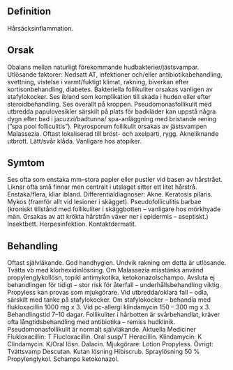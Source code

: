 ## Definition

Hårsäcksinflammation.

## Orsak

Obalans mellan naturligt förekommande hudbakterier/jästsvampar. Utlösande faktorer: Nedsatt AT, infektioner och/eller antibiotikabehandling, svettning, vistelse i varmt/fuktigt klimat, rakning, biverkan efter kortisonbehandling, diabetes.
Bakteriella follikuliter orsakas vanligen av stafylokocker. Ses ibland som komplikation till skada i huden eller efter steroidbehandling. Ses överallt på kroppen. Pseudomonasfollikulit med utbredda papulovesikler särskilt på plats för badkläder kan uppstå några dygn efter bad i jacuzzi/badtunna/ spa-anläggning med bristande rening (”spa pool folliculitis”).
Pityrosporum follikulit orsakas av jästsvampen Malassezia. Oftast lokaliserad till bröst- och axelparti, rygg. Akneliknande utbrott. Lätt/svår klåda. Vanligare hos atopiker.

## Symtom

Ses ofta som enstaka mm–stora papler eller pustler vid basen av hårstrået. Liknar ofta små finnar men centralt i utslaget sitter ett litet hårstrå. Enstaka/flera, kliar ibland.
Differentialdiagnoser: Akne. Keratosis pilaris. Mykos (framför allt vid lesioner i skägget). Pseudofolliculitis barbae (kroniskt tillstånd med follikuliter i skäggbotten – vanligare hos mörkhyade män. Orsakas av att krökta hårstrån växer ner i epidermis – aseptiskt.) Insektbett. Herpesinfektion. Kontaktdermatit.

## Behandling

Oftast självläkande. God handhygien. Undvik rakning om detta är utlösande. Tvätta vb med klorhexidinlösning. Om Malassezia misstänks använd propylenglykollösn, topikl antimykotika, ketokonazolschampo. Avsluta ej behandlingen för tidigt – stor risk för återfall – underhållsbehandling viktig. Propyless kan provas som mjukgörare. Vid utbredda/oklara fall – odla, särskilt med tanke på stafylokocker. Om stafylokocker – behandla med flukloxacillin 1000 mg x 3. Vid pc-allergi klindamycin 150 – 300 mg x 3. Behandlingstid 7–10 dagar. Follikuliter i hårbotten är svårbehandlat, kräver ofta långtidsbehandling med antibiotika – remiss hudklinik.
Pseudomonasfollikulit är normalt självläkande.
Aktuella Mediciner
Flukloxacillin: T Flucloxacillin. Oral susp/T Heracillin.
Klindamycin: K Clindamycin. K/Oral lösn. Dalacin.
Mjukgörare: Lotion Propyless.
Övrigt: Tvättsvamp Descutan. Kutan lösning Hibiscrub. Spraylösning 50 % Propylenglykol. Schampo ketokonazol.

